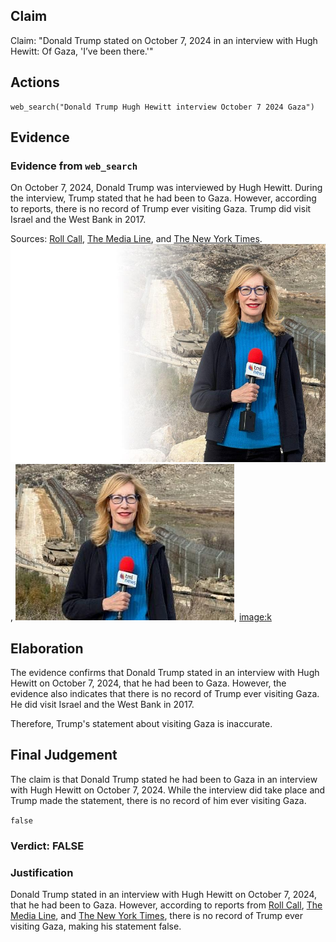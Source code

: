 ## Claim
Claim: "Donald Trump stated on October 7, 2024 in an interview with Hugh Hewitt: Of Gaza, 'I’ve been there.'"

## Actions
```
web_search("Donald Trump Hugh Hewitt interview October 7 2024 Gaza")
```

## Evidence
### Evidence from `web_search`
On October 7, 2024, Donald Trump was interviewed by Hugh Hewitt. During the interview, Trump stated that he had been to Gaza. However, according to reports, there is no record of Trump ever visiting Gaza. Trump did visit Israel and the West Bank in 2017.

Sources: [Roll Call](https://rollcall.com/factbase/trump/transcript/donald-trump-interview-hugh-hewitt-radio-october-7-2024), [The Media Line](https://themedialine.org/mideast-daily-news/ex-president-trump-misstates-gaza-visit-in-hugh-hewitt-interview/), and [The New York Times](https://www.nytimes.com/2024/10/07/us/politics/trump-gaza-israel.html). ![image 332](media/2025-07-18_13-40-1752846018-131545.jpg), ![image 333](media/2025-07-18_13-40-1752846018-456021.jpg), <image:k>


## Elaboration
The evidence confirms that Donald Trump stated in an interview with Hugh Hewitt on October 7, 2024, that he had been to Gaza. However, the evidence also indicates that there is no record of Trump ever visiting Gaza. He did visit Israel and the West Bank in 2017.

Therefore, Trump's statement about visiting Gaza is inaccurate.


## Final Judgement
The claim is that Donald Trump stated he had been to Gaza in an interview with Hugh Hewitt on October 7, 2024. While the interview did take place and Trump made the statement, there is no record of him ever visiting Gaza.

`false`


### Verdict: FALSE

### Justification
Donald Trump stated in an interview with Hugh Hewitt on October 7, 2024, that he had been to Gaza. However, according to reports from [Roll Call](https://rollcall.com/factbase/trump/transcript/donald-trump-interview-hugh-hewitt-radio-october-7-2024), [The Media Line](https://themedialine.org/mideast-daily-news/ex-president-trump-misstates-gaza-visit-in-hugh-hewitt-interview/), and [The New York Times](https://www.nytimes.com/2024/10/07/us/politics/trump-gaza-israel.html), there is no record of Trump ever visiting Gaza, making his statement false.
